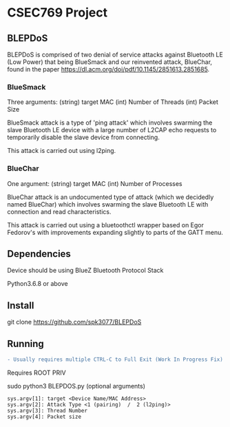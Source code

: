 # CSEC769 Project

## BLEPDoS

BLEPDoS is comprised of two denial of service attacks against Bluetooth LE (Low Power) that being BlueSmack and our reinvented attack, BlueChar, found in the paper https://dl.acm.org/doi/pdf/10.1145/2851613.2851685.

### BlueSmack
Three arguments: (string) target MAC (int) Number of Threads (int) Packet Size

BlueSmack attack is a type of 'ping attack' which involves swarming the slave Bluetooth LE device with a large number of L2CAP echo requests to temporarily disable the slave device from connecting.

This attack is carried out using l2ping.

### BlueChar
One argument: (string) target MAC (int) Number of Processes

BlueChar attack is an undocumented type of attack (which we decidedly named BlueChar) which involves swarming the slave Bluetooth LE with connection and read characteristics.

This attack is carried out using a bluetoothctl wrapper based on Egor Fedorov's with improvements expanding slightly to parts of the GATT menu.

## Dependencies
Device should be using BlueZ Bluetooth Protocol Stack

Python3.6.8 or above

## Install
git clone https://github.com/spk3077/BLEPDoS

## Running
```diff
- Usually requires multiple CTRL-C to Full Exit (Work In Progress Fix)
```
Requires ROOT PRIV

sudo python3 BLEPDOS.py (optional arguments)

    sys.argv[1]: target <Device Name/MAC Address>
    sys.argv[2]: Attack Type <1 (pairing)  /  2 (l2ping)>
    sys.argv[3]: Thread Number
    sys.argv[4]: Packet size
